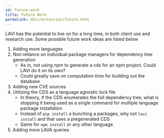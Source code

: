 ```yaml
---
id: future-work
title: Future Work
permalink: docs/extension/future.html
---
```


LAVI has the potential to live on for a long time, in both client use and research use. Some possible future work ideas are listed below

1. Adding more languages
2. Non reliance on individual package managers for dependency tree generation
    * As in, not using npm to generate a cds for an npm project. Could LAVI do it on its own?
    * Could greatly save on computation time for building out the database
3. Adding new CVE sources
4. Utilizing the CDS as a language agnostic lock file
    * In theory, if the CDS enumerates the full dependency tree, what is stopping it being used as a single command for multiple language package installation
    * Instead of `pip install` a bunching a packages, why not `lavi install` and that uses a pregenerated CDS
    * Same for `npm install` or any other language
5. Adding more LAVA queries